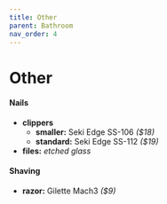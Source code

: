 ```yaml
---
title: Other
parent: Bathroom
nav_order: 4
---
```

# Other

#### Nails

- **clippers** 
	- **smaller:** Seki Edge SS-106 *($18)*
	- **standard:** Seki Edge SS-112 *($19)*
- **files:** *etched glass*

#### Shaving

- **razor:** Gilette Mach3 *($9)*
